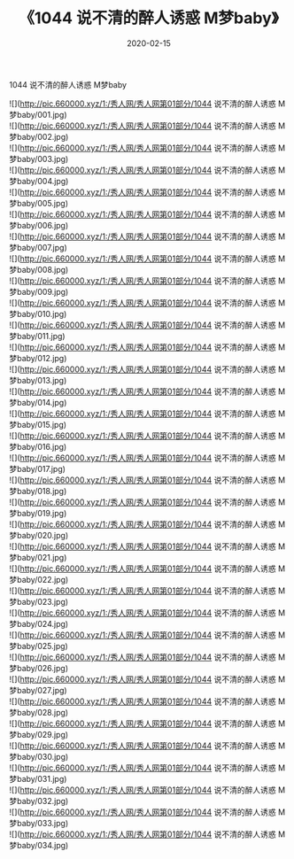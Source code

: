 ﻿---
layout: post
title:  《1044 说不清的醉人诱惑 M梦baby》
date:   2020-02-15
img: http://pic.660000.xyz/1:/秀人网/秀人网第01部分/1044 说不清的醉人诱惑 M梦baby/000.jpg
categories: [美女, 清纯, 唯美]
---

1044 说不清的醉人诱惑 M梦baby

  ![](http://pic.660000.xyz/1:/秀人网/秀人网第01部分/1044 说不清的醉人诱惑 M梦baby/001.jpg) <br> ![](http://pic.660000.xyz/1:/秀人网/秀人网第01部分/1044 说不清的醉人诱惑 M梦baby/002.jpg) <br> ![](http://pic.660000.xyz/1:/秀人网/秀人网第01部分/1044 说不清的醉人诱惑 M梦baby/003.jpg) <br> ![](http://pic.660000.xyz/1:/秀人网/秀人网第01部分/1044 说不清的醉人诱惑 M梦baby/004.jpg) <br> ![](http://pic.660000.xyz/1:/秀人网/秀人网第01部分/1044 说不清的醉人诱惑 M梦baby/005.jpg) <br> ![](http://pic.660000.xyz/1:/秀人网/秀人网第01部分/1044 说不清的醉人诱惑 M梦baby/006.jpg) <br> ![](http://pic.660000.xyz/1:/秀人网/秀人网第01部分/1044 说不清的醉人诱惑 M梦baby/007.jpg) <br> ![](http://pic.660000.xyz/1:/秀人网/秀人网第01部分/1044 说不清的醉人诱惑 M梦baby/008.jpg) <br> ![](http://pic.660000.xyz/1:/秀人网/秀人网第01部分/1044 说不清的醉人诱惑 M梦baby/009.jpg) <br> ![](http://pic.660000.xyz/1:/秀人网/秀人网第01部分/1044 说不清的醉人诱惑 M梦baby/010.jpg) <br> ![](http://pic.660000.xyz/1:/秀人网/秀人网第01部分/1044 说不清的醉人诱惑 M梦baby/011.jpg) <br> ![](http://pic.660000.xyz/1:/秀人网/秀人网第01部分/1044 说不清的醉人诱惑 M梦baby/012.jpg) <br> ![](http://pic.660000.xyz/1:/秀人网/秀人网第01部分/1044 说不清的醉人诱惑 M梦baby/013.jpg) <br> ![](http://pic.660000.xyz/1:/秀人网/秀人网第01部分/1044 说不清的醉人诱惑 M梦baby/014.jpg) <br> ![](http://pic.660000.xyz/1:/秀人网/秀人网第01部分/1044 说不清的醉人诱惑 M梦baby/015.jpg) <br> ![](http://pic.660000.xyz/1:/秀人网/秀人网第01部分/1044 说不清的醉人诱惑 M梦baby/016.jpg) <br> ![](http://pic.660000.xyz/1:/秀人网/秀人网第01部分/1044 说不清的醉人诱惑 M梦baby/017.jpg) <br> ![](http://pic.660000.xyz/1:/秀人网/秀人网第01部分/1044 说不清的醉人诱惑 M梦baby/018.jpg) <br> ![](http://pic.660000.xyz/1:/秀人网/秀人网第01部分/1044 说不清的醉人诱惑 M梦baby/019.jpg) <br> ![](http://pic.660000.xyz/1:/秀人网/秀人网第01部分/1044 说不清的醉人诱惑 M梦baby/020.jpg) <br> ![](http://pic.660000.xyz/1:/秀人网/秀人网第01部分/1044 说不清的醉人诱惑 M梦baby/021.jpg) <br> ![](http://pic.660000.xyz/1:/秀人网/秀人网第01部分/1044 说不清的醉人诱惑 M梦baby/022.jpg) <br> ![](http://pic.660000.xyz/1:/秀人网/秀人网第01部分/1044 说不清的醉人诱惑 M梦baby/023.jpg) <br> ![](http://pic.660000.xyz/1:/秀人网/秀人网第01部分/1044 说不清的醉人诱惑 M梦baby/024.jpg) <br> ![](http://pic.660000.xyz/1:/秀人网/秀人网第01部分/1044 说不清的醉人诱惑 M梦baby/025.jpg) <br> ![](http://pic.660000.xyz/1:/秀人网/秀人网第01部分/1044 说不清的醉人诱惑 M梦baby/026.jpg) <br> ![](http://pic.660000.xyz/1:/秀人网/秀人网第01部分/1044 说不清的醉人诱惑 M梦baby/027.jpg) <br> ![](http://pic.660000.xyz/1:/秀人网/秀人网第01部分/1044 说不清的醉人诱惑 M梦baby/028.jpg) <br> ![](http://pic.660000.xyz/1:/秀人网/秀人网第01部分/1044 说不清的醉人诱惑 M梦baby/029.jpg) <br> ![](http://pic.660000.xyz/1:/秀人网/秀人网第01部分/1044 说不清的醉人诱惑 M梦baby/030.jpg) <br> ![](http://pic.660000.xyz/1:/秀人网/秀人网第01部分/1044 说不清的醉人诱惑 M梦baby/031.jpg) <br> ![](http://pic.660000.xyz/1:/秀人网/秀人网第01部分/1044 说不清的醉人诱惑 M梦baby/032.jpg) <br> ![](http://pic.660000.xyz/1:/秀人网/秀人网第01部分/1044 说不清的醉人诱惑 M梦baby/033.jpg) <br> ![](http://pic.660000.xyz/1:/秀人网/秀人网第01部分/1044 说不清的醉人诱惑 M梦baby/034.jpg) <br>
